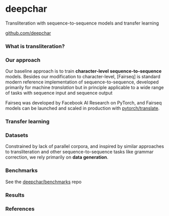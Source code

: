 # deepchar

Transliteration with sequence-to-sequence models and transfer learning

[github.com/deepchar](https://github.com/deepchar)

### What is transliteration?

### Our approach

Our baseline approach is to train **character-level sequence-to-sequence** models.  Besides our modification to character-level, [Fairseq] is standard modern reference implementation of sequence-to-sequence, developed primarily for machine *translation* but in principle applicable to a wide range of tasks with sequence input and sequence output

Fairseq was developed by Facebook AI Research on PyTorch, and  Fairseq models can be launched and scaled in production with [pytorch/translate](https://github.com/pytorch/translate).

### Transfer learning

### Datasets

Constrained by lack of parallel corpora, and inspired by similar approaches to transliteration and other sequence-to-sequence tasks like grammar correction, we rely primarily on **data generation**.

### Benchmarks

See the [deepchar/benchmarks](https://github.com/deepchar/benchmarks) repo

### Results


### References

